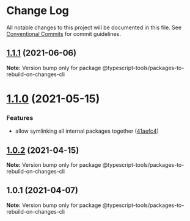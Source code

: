 # Change Log

All notable changes to this project will be documented in this file.
See [Conventional Commits](https://conventionalcommits.org) for commit guidelines.

## [1.1.1](http://github.com-personal/typescript-tools/typescript-tools/compare/@typescript-tools/packages-to-rebuild-on-changes-cli@1.1.0...@typescript-tools/packages-to-rebuild-on-changes-cli@1.1.1) (2021-06-06)

**Note:** Version bump only for package @typescript-tools/packages-to-rebuild-on-changes-cli





# [1.1.0](http://github.com-personal/typescript-tools/typescript-tools/compare/@typescript-tools/packages-to-rebuild-on-changes-cli@1.0.2...@typescript-tools/packages-to-rebuild-on-changes-cli@1.1.0) (2021-05-15)


### Features

* allow symlinking all internal packages together ([41aefc4](http://github.com-personal/typescript-tools/typescript-tools/commit/41aefc4b9b09b408b7c0268afb80e446b9749e98))





## [1.0.2](http://github.com-personal/typescript-tools/typescript-tools/compare/@typescript-tools/packages-to-rebuild-on-changes-cli@1.0.1...@typescript-tools/packages-to-rebuild-on-changes-cli@1.0.2) (2021-04-15)

**Note:** Version bump only for package @typescript-tools/packages-to-rebuild-on-changes-cli





## 1.0.1 (2021-04-07)

**Note:** Version bump only for package @typescript-tools/packages-to-rebuild-on-changes-cli
